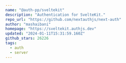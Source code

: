 ```yaml
---
name: "@auth-pp/sveltekit"
description: "Authentication for SvelteKit."
repo_url: "https://github.com/nextauthjs/next-auth"
author: "mashaibani"
homepage: "https://sveltekit.authjs.dev"
updated: "2024-01-11T15:31:59.160Z"
github_stars: 26226
tags: 
  - auth
  - server
---
```

